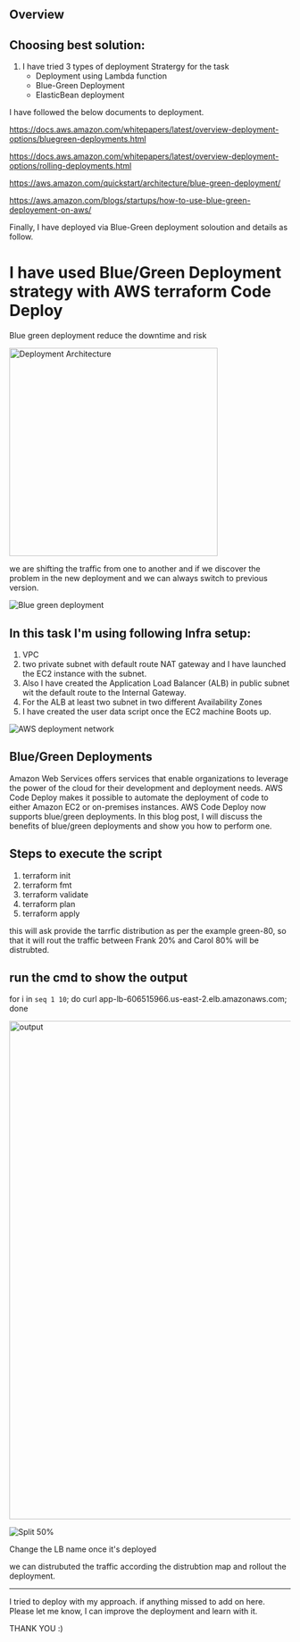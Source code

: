 ## Overview

## Choosing best solution:
1. I have tried 3 types of deployment Stratergy for the task
     * Deployment using Lambda function 
     * Blue-Green Deployment 
     * ElasticBean deployment 

I have followed the below documents to deployment. 

 https://docs.aws.amazon.com/whitepapers/latest/overview-deployment-options/bluegreen-deployments.html

 https://docs.aws.amazon.com/whitepapers/latest/overview-deployment-options/rolling-deployments.html

 https://aws.amazon.com/quickstart/architecture/blue-green-deployment/

 https://aws.amazon.com/blogs/startups/how-to-use-blue-green-deployement-on-aws/

Finally, I have deployed via Blue-Green deployment soloution and details as follow. 

# I have used Blue/Green Deployment strategy with AWS terraform Code Deploy
Blue green deployment reduce the downtime and risk

<img width="373" alt="Deployment Architecture" src="https://github.com/niroopbs/AWS-service-deployment/assets/50316430/483bb467-6e4d-48d9-a1eb-a913102134a4">

we are shifting the traffic from one to another and if we discover the problem in the new deployment and we can always switch to previous version. 

![Blue green deployment](https://github.com/niroopbs/AWS-service-deployment/assets/50316430/4123b1f1-5588-4d0a-b0f4-f92b1f7d0f22)

## In this task I'm using following Infra setup:
1. VPC
2. two private subnet with default route NAT gateway and I have launched the EC2 instance with the subnet. 
3. Also I have created the Application Load Balancer (ALB) in public subnet wit the default route to the Internal Gateway. 
4. For the ALB at least two subnet in two different Availability Zones
5. I have created the user data script once the EC2 machine Boots up. 

![AWS deployment network](https://github.com/niroopbs/AWS-service-deployment/assets/50316430/031975e5-fc1e-4e9d-83b1-5269c3ac9315)


 ## Blue/Green Deployments 
Amazon Web Services offers services that enable organizations to leverage the power of the cloud for their development and deployment needs. AWS Code Deploy makes it possible to automate the deployment of code to either Amazon EC2 or on-premises instances. AWS Code Deploy now supports blue/green deployments. In this blog post, I will discuss the benefits of blue/green deployments and show you how to perform one.


## Steps to execute the script
1. terraform init
2. terraform fmt
3. terraform validate 
4. terraform plan
5. terraform apply 

this will ask provide the tarrfic distribution as per the example green-80, so that it will rout the traffic between Frank 20% and Carol 80% will be distrubted. 

## run the cmd to show the output
for i in `seq 1 10`; do curl app-lb-606515966.us-east-2.elb.amazonaws.com; done

<img width="893" alt="output" src="https://github.com/niroopbs/AWS-service-deployment/assets/50316430/d99daa6d-5aab-4ded-8faf-46222b1a7263">

![Split 50%](https://github.com/niroopbs/AWS-service-deployment/assets/50316430/b4db6e05-048a-49bb-8f8f-f75e01cae7bb)



Change the LB name once it's deployed

we can distrubuted the traffic according the distrubtion map and rollout the deployment. 

*****************************************************************************************

I tried to deploy with my approach. if anything missed to add on here. Please let me know, I can improve the deployment and learn with it.

THANK YOU :) 
